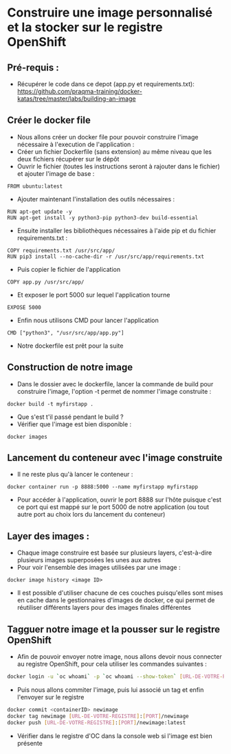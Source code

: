 # Construire une image personnalisé et la stocker sur le registre OpenShift

## Pré-requis :
- Récupérer le code dans ce depot (app.py et requirements.txt):
https://github.com/praqma-training/docker-katas/tree/master/labs/building-an-image

## Créer le docker file
- Nous allons créer un docker file pour pouvoir construire l'image nécessaire à l'execution de l'application :
- Créer un fichier Dockerfile (sans extension) au même niveau que les deux fichiers récupérer sur le dépôt
- Ouvrir le fichier (toutes les instructions seront à rajouter dans le fichier) et ajouter l'image de base :
```
FROM ubuntu:latest
```
- Ajouter maintenant l'installation des outils nécessaires :
```
RUN apt-get update -y
RUN apt-get install -y python3-pip python3-dev build-essential
```
- Ensuite installer les bibliothèques nécessaires à l'aide pip et du fichier requirements.txt :
```
COPY requirements.txt /usr/src/app/
RUN pip3 install --no-cache-dir -r /usr/src/app/requirements.txt
```
- Puis copier le fichier de l'application
```
COPY app.py /usr/src/app/
```
- Et exposer le port 5000 sur lequel l'application tourne 
```
EXPOSE 5000
```
- Enfin nous utilisons CMD pour lancer l'application
```
CMD ["python3", "/usr/src/app/app.py"]
```
- Notre dockerfile est prêt pour la suite

## Construction de notre image
- Dans le dossier avec le dockerfile, lancer la commande de build pour construire l'image, l'option -t permet de nommer l'image construite :
```
docker build -t myfirstapp .
```
- Que s'est t'il passé pendant le build ?
- Vérifier que l'image est bien disponible :
```
docker images
```

## Lancement du conteneur avec l'image construite
- Il ne reste plus qu'à lancer le conteneur :
```
docker container run -p 8888:5000 --name myfirstapp myfirstapp
```
- Pour accéder à l'application, ouvrir le port 8888 sur l'hôte puisque c'est ce port qui est mappé sur le port 5000 de notre application (ou tout autre port au choix lors du lancement du conteneur)

## Layer des images :
- Chaque image construire est basée sur plusieurs layers, c'est-à-dire plusieurs images superposées les unes aux autres
- Pour voir l'ensemble des images utilisées par une image :
```
docker image history <image ID>
```
- Il est possible d'utiliser chacune de ces couches puisqu'elles sont mises en cache dans le gestionnaires d'images de docker, ce qui permet de réutiliser différents layers pour des images finales différentes

## Tagguer notre image et la pousser sur le registre OpenShift

* Afin de pouvoir envoyer notre image, nous allons devoir nous connecter au registre OpenShift, pour cela utiliser les commandes suivantes :
```sh
docker login -u `oc whoami` -p `oc whoami --show-token` [URL-DE-VOTRE-REGISTRE]
```

* Puis nous allons commiter l'image, puis lui associé un tag et enfin l'envoyer sur le registre 
```sh
docker commit <containerID> newimage
docker tag newimage [URL-DE-VOTRE-REGISTRE]:[PORT]/newimage
docker push [URL-DE-VOTRE-REGISTRE]:[PORT]/newimage:latest
```

* Vérifier dans le registre d'OC dans la console web si l'image est bien présente
